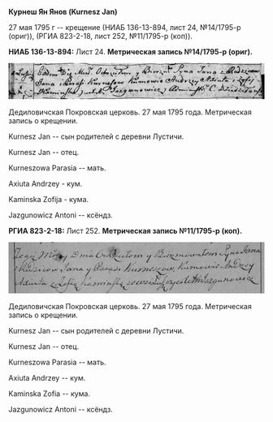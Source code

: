 **Курнеш Ян Янов (Kurnesz Jan)**

27 мая 1795 г -- крещение (НИАБ 136-13-894, лист 24, №14/1795-р (ориг)),
(РГИА 823-2-18, лист 252, №11/1795-р (коп)).

**НИАБ 136-13-894:** Лист 24. **Метрическая запись №14/1795-р (ориг).**

![](./media/d20e3307cd91d9bd846bd8d9b8829facdda2035f.png)

Дедиловичская Покровская церковь. 27 мая 1795 года. Метрическая запись о
крещении.

Kurnesz Jan -- сын родителей с деревни Лустичи.

Kurnesz Jan -- отец.

Kurneszowa Parasia -- мать.

Axiuta Andrzey - кум.

Kaminska Zofija - кума.

Jazgunowicz Antoni -- ксёндз.

**РГИА 823-2-18:** Лист 252. **Метрическая запись №11/1795-р (коп).**

![](./media/06b78d629e8d429b64e19234746bcedc2e745dcb.png)

Дедиловичская Покровская церковь. 27 мая 1795 года. Метрическая запись о
крещении.

Kurnesz Jan -- сын родителей с деревни Лустичи.

Kurnesz Jan -- отец.

Kurneszowa Parasia -- мать.

Axiuta Andrzey -- кум.

Kaminska Zofia -- кума.

Jazgunowicz Antoni -- ксёндз.
